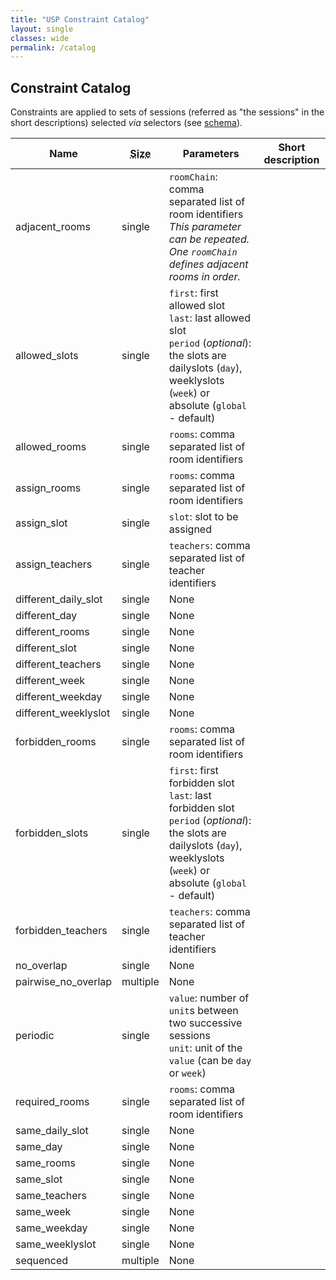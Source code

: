 ```yaml
---
title: "USP Constraint Catalog"
layout: single
classes: wide
permalink: /catalog
---
```


## Constraint Catalog

Constraints are applied to sets of sessions (referred as "the sessions" in the short descriptions) selected *via* selectors (see [schema](schema.md)).

<table>
	<thead>
		<tr>
			<th>Name</th>
			<th><abbr title="Number of selectors">Size</abbr></th>
			<th>Parameters</th>
			<th>Short description</th>
		</tr>
	</thead>
	<tbody>
		<tr>
			<td>adjacent_rooms</td>
			<td>single</td>
			<td><code>roomChain</code>: comma separated list of room identifiers<br><i>This parameter can be repeated. One <code>roomChain</code> defines adjacent rooms in order.</i></td>
			<td></td>
		</tr>
		<tr>
			<td>allowed_slots</td>
			<td>single</td>
			<td><code>first</code>: first allowed slot<br/><code>last</code>: last allowed slot<br/><code>period</code> (<i>optional</i>): the slots are dailyslots (<code>day</code>), weeklyslots (<code>week</code>) or absolute (<code>global</code> - default)</td>
			<td></td>
		</tr>
		<tr>
			<td>allowed_rooms</td>
			<td>single</td>
			<td><code>rooms</code>: comma separated list of room identifiers</td>
			<td></td>
		</tr>
		<tr>
			<td>assign_rooms</td>
			<td>single</td>
			<td><code>rooms</code>: comma separated list of room identifiers</td>
			<td></td>
		</tr>
		<tr>
			<td>assign_slot</td>
			<td>single</td>
			<td><code>slot</code>: slot to be assigned</td>
			<td></td>
		</tr>
		<tr>
			<td>assign_teachers</td>
			<td>single</td>
			<td><code>teachers</code>: comma separated list of teacher identifiers</td>
			<td></td>
		</tr>
		<tr>
			<td>different_daily_slot</td>
			<td>single</td>
			<td>None</td>
			<td></td>
		</tr>
		<tr>
			<td>different_day</td>
			<td>single</td>
			<td>None</td>
			<td></td>
		</tr>
		<tr>
			<td>different_rooms</td>
			<td>single</td>
			<td>None</td>
			<td></td>
		</tr>
		<tr>
			<td>different_slot</td>
			<td>single</td>
			<td>None</td>
			<td></td>
		</tr>
		<tr>
			<td>different_teachers</td>
			<td>single</td>
			<td>None</td>
			<td></td>
		</tr>
		<tr>
			<td>different_week</td>
			<td>single</td>
			<td>None</td>
			<td></td>
		</tr>
		<tr>
			<td>different_weekday</td>
			<td>single</td>
			<td>None</td>
			<td></td>
		</tr>
		<tr>
			<td>different_weeklyslot</td>
			<td>single</td>
			<td>None</td>
			<td></td>
		</tr>
		<tr>
			<td>forbidden_rooms</td>
			<td>single</td>
			<td><code>rooms</code>: comma separated list of room identifiers</td>
			<td></td>
		</tr>
		<tr>
			<td>forbidden_slots</td>
			<td>single</td>
			<td><code>first</code>: first forbidden slot<br/><code>last</code>: last forbidden slot<br/><code>period</code> (<i>optional</i>): the slots are dailyslots (<code>day</code>), weeklyslots (<code>week</code>) or absolute (<code>global</code> - default)</td>
			<td></td>
		</tr>
		<tr>
			<td>forbidden_teachers</td>
			<td>single</td>
			<td><code>teachers</code>: comma separated list of teacher identifiers</td>
			<td></td>
		</tr>
		<tr>
			<td>no_overlap</td>
			<td>single</td>
			<td>None</td>
			<td></td>
		</tr>
		<tr>
			<td>pairwise_no_overlap</td>
			<td>multiple</td>
			<td>None</td>
			<td></td>
		</tr>
		<tr>
			<td>periodic</td>
			<td>single</td>
			<td><code>value</code>: number of <code>unit</code>s between two successive sessions<br/><code>unit</code>: unit of the <code>value</code> (can be <code>day</code> or <code>week</code>)</td>
			<td></td>
		</tr>
		<tr>
			<td>required_rooms</td>
			<td>single</td>
			<td><code>rooms</code>: comma separated list of room identifiers</td>
			<td></td>
		</tr>
		<tr>
			<td>same_daily_slot</td>
			<td>single</td>
			<td>None</td>
			<td></td>
		</tr>
		<tr>
			<td>same_day</td>
			<td>single</td>
			<td>None</td>
			<td></td>
		</tr>
		<tr>
			<td>same_rooms</td>
			<td>single</td>
			<td>None</td>
			<td></td>
		</tr>
		<tr>
			<td>same_slot</td>
			<td>single</td>
			<td>None</td>
			<td></td>
		</tr>
		<tr>
			<td>same_teachers</td>
			<td>single</td>
			<td>None</td>
			<td></td>
		</tr>
		<tr>
			<td>same_week</td>
			<td>single</td>
			<td>None</td>
			<td></td>
		</tr>
		<tr>
			<td>same_weekday</td>
			<td>single</td>
			<td>None</td>
			<td></td>
		</tr>
		<tr>
			<td>same_weeklyslot</td>
			<td>single</td>
			<td>None</td>
			<td></td>
		</tr>
		<tr>
			<td>sequenced</td>
			<td>multiple</td>
			<td>None</td>
			<td></td>
		</tr>
	</tbody>
</table>

<!--
<table style="border: solid black 2px">
	<thead>
		<tr>
			<th rowspan="2">Name </th>
			<th rowspan="2"> Entity </th>
			<th rowspan="2"> Arity </th>
			<th colspan="4">  Parameter  </th>
			<th rowspan="2"> Conditional </th>
			<th rowspan="2"> Explication </th>
			<th rowspan="2"> Tag </th>
		</tr>
		<tr>
			<th>name</th>
			<th>number</th>
			<th>type</th>
			<th>size</th>
		</tr>
	</thead>
	<tbody>
		<tr>
			<td>assign_slot </td>
			<td> All </td>
			<td> max 1 </td>
			<td> slot </td>
			<td>1</td>
			<td>min 1</td>
			<td> slots  </td>
			<td> yes </td>
			<td> Assign a slot or slot tuple to a session</td>
			<td>time</td>
		</tr>
		<tr>
			<td>allocation_group</td>
			<td>Part</td>
			<td> max 1  </td>
			<td colspan="4"> no  </td>
			<td> no  </td>
			<td> Domain allocation for class with group in the solution</td>
			<td>group, domain</td>
		</tr>

		<tr>
			<td>allowed_period</td>
			<td>Part</td>
			<td> max 1  </td>
			<td colspan="4"> no  </td>
			<td> no  </td>
			<td> Domain allocation for class with group in the solution</td>
			<td>group, domain</td>
		</tr>

		<tr>
			<td>assign_room  </td>
			<td> Course, Part, Class, Sessions, Teacher, Student </td>
			<td>max 1 </td>
			<td>rooms</td>
			<td> 1 </td>
			<td> min 1</td>
			<td>rooms </td>
			<td> yes </td>
			<td> Assign a set of room to session in entry</td>
			<td>room, instanciation</td>
		</tr>
		<tr>
			<td rowspan="3">at_most_daily </td>
			<td rowspan="3"> Course, Part, Class, Teacher, Room, Student </td>
			<td rowspan="3"> max 1 </td>
			<td >count</td>
			<td> 1</td>
			<td>max 1</td>
			<td>slot</td>
			<td rowspan="3"> yes </td>
			<td rowspan="3"> Limit a number of session in intervalle</td>
			<td rowspan="3">time, repartition</td>
		</tr>
		<tr>
			<td>first</td>
			<td>max 1</td>
			<td>max 1</td>
			<td>slot</td>
		</tr>
		<tr>
			<td>last</td>
			<td>max 1</td>
			<td>max 1</td>
			<td>slot</td>
		</tr>
		<tr>
			<td>at_most_weekly </td>
			<td> Course, Part, Class, Teacher, Room, Student </td>
			<td> max 1 </td>
			<td> count</td>
			<td>1</td>
			<td>1</td>
			<td>slot</td>
			<td> yes </td>
			<td> Limit a number of session in intervalle </td>
			<td>time,repartition</td>
		</tr>
		<tr>
			<td>connected_room </td>
			<td>  Course, Part, Class, Teacher, Room, Student ​</td>
			<td> max 1 </td>
			<td> roomChain  </td>
			<td> min 1 </td>
			<td> min 2 [ordered] </td>
			<td>room  </td>
			<td> yes </td>
			<td> Session need connected rooms </td>
			<td>room, share</td>
		</tr>
		<tr>
			<td>different_week </td>
			<td> Student </td>
			<td> max 1 </td>
			<td colspan="4"> no </td>
			<td> yes </td>
			<td> A group cant have overlap of 2 sessions </td>
			<td> overlap, student </td>
		</tr>
		<tr>
			<td>different_day </td>
			<td> Student </td>
			<td> max 1 </td>
			<td colspan="4"> no </td>
			<td> yes </td>
			<td> A group cant have overlap of 2 sessions </td>
			<td> overlap, student </td>
		</tr>
		<tr>
			<td>disjunctive_group </td>
			<td> Student </td>
			<td> max 1 </td>
			<td colspan="4"> no </td>
			<td> yes </td>
			<td> A group cant have overlap of 2 sessions </td>
			<td> overlap, student </td>
		</tr>
		<tr>
			<td>disjunctive_room </td>
			<td> Room   </td>
			<td> max 1 </td>
			<td colspan="4"> no </td>
			<td> yes </td>
			<td> A room cant host 2 sessions at same moment </td>
			<td> overlap, room </td>
		</tr>
		<tr>
			<td>disjunctive_teacher </td>
			<td> Teacher </td>
			<td> max 1 </td>
			<td colspan ="4"> no </td>
			<td> yes </td>
			<td> A teacher cant gives  classes at same moment</td>
			<td> overlap, teacher</td>
		</tr>
		<tr>
			<td>domain_class_group </td>
			<td> Class </td>
			<td> max 1 </td>
			<td colspan="4"> no </td>
			<td> no </td>
			<td> A subset of group to classes (need solution)</td>
			<td> domain, group, class</td>
		</tr>
		<tr>
			<td>domain_session_teacher </td>
			<td> Session </td>
			<td> max 1 </td>
			<td colspan="4"> no </td>
			<td> no </td>
			<td> A subset of teacher for sessions</td>
			<td> domain, teacher, session</td>
		</tr>
		<tr>
			<td>domain_class_room </td>
			<td>Class </td>
			<td> max 1 </td>
			<td colspan="4"> no </td>
			<td> no </td>
			<td> A subset of room for class </td>
			<td>domain, class, room</td>
		</tr>
		<tr>
			<td rowspan="2">forbidden_slot </td>
			<td rowspan="2"> All </td>
			<td rowspan="2"> max 1 </td>
			<td> first</td> <td> 1 </td>
			<td>1</td>
			<td>slot</td>
			<td rowspan="2"> yes </td>
			<td rowspan="2"> A session cant take slot in intervalle </td>
			<td rowspan="2">time, domain</td>
		</tr>
		<tr>
			<td>last </td>
			<td> 1 </td>
			<td>1</td>
			<td>slot</td>
		</tr>
		<tr>
			<td rowspan="2">forbidden_period </td>
			<td rowspan="2"> All </td>
			<td rowspan="2"> max 1 </td>
			<td> first</td> <td> 1 </td>
			<td>1</td>
			<td>slot</td>
			<td rowspan="2"> yes </td>
			<td rowspan="2"> A session cant take slot in intervalle </td>
			<td rowspan="2">time, domain</td>
		</tr>
		<tr>
			<td>last </td>
			<td> 1 </td>
			<td>1</td>
			<td>slot</td>
		</tr>
				<tr>
			<td rowspan="2">forbidden_room </td>
			<td rowspan="2"> All </td>
			<td rowspan="2"> max 1 </td>
			<td> first</td> <td> 1 </td>
			<td>1</td>
			<td>slot</td>
			<td rowspan="2"> yes </td>
			<td rowspan="2"> A session cant take slot in intervalle </td>
			<td rowspan="2">time, domain</td>
		</tr>
		<tr>
			<td>last </td>
			<td> 1 </td>
			<td>1</td>
			<td>slot</td>
		</tr>
		<tr>
			<td>implicite_sequenced_sessions </td>
			<td> Class </td>
			<td> max 1 </td>
			<td colspan="4"> no </td>
			<td> no </td>
			<td> All sessions in classes are sequenced</td>
			<td>session, orchestration</td>
		</tr>
		<tr>
			<td rowspan="2">not_consecutive_rooms </td>
			<td rowspan="2"> Course, Part, Class, Teacher, Student </td>
			<td rowspan="2"> max 1 </td>
			<td> minGap</td> <td> 1</td> <td>1</td>
			<td>slot </td>
			<td rowspan="2"> yes </td>
			<td rowspan="2"> If 2 sessions have rooms in tuple then need a gap of mingap to walk from one the other</td>
			<td rowspan="2">room, domain</td>
		</tr>
		<tr>
			<td>rooms</td>
			<td> 2</td> <td>min 1</td> <td>room, label</td>
		</tr>
		<tr>
			<td>part_schedule </td>
			<td> all </td>
			<td> max 1 </td>
			<td colspan="4"> no  </td>
			<td> yes </td>
			<td> we allowed time part value</td>
			<td>time, part, domain</td>
		</tr>
		<tr>
			<td>periodic </td>
			<td> all </td>
			<td> max 1 </td>
			<td colspan="4"> no  </td>
			<td> yes </td>
			<td> we allowed time part value</td>
			<td>time, part, domain</td>
		</tr>
		<tr>
			<td>same_daily_slot </td>
			<td> all </td>
			<td> min 1 </td>
			<td colspan="4"> no </td>
			<td> yes </td>
			<td> all slots of  selected sessions  are equal to the same daily slot </td>
			<td> time, repartition, domain</td>
		</tr>
		<tr>
			<td>same_day  </td>
			<td> all </td>
			<td> min 1 </td>
			<td colspan="4"> no </td>
			<td> yes </td>
			<td> all slots of  selected sessions  are equal to the same day </td>
			<td> time, repartition, domain</td>
		</tr>
		<tr>
			<td>same_rooms </td>
			<td> Course, Part, Class, Session, Teacher, Student  </td>
			<td> min 1 </td>
			<td colspan="4"> no </td>
			<td> yes </td>
			<td> all set rooms of  selected sessions  are equal </td>
			<td>rooms, domain, repartition</td>
		</tr>
		<tr>
			<td>same_slots </td>
			<td> all  </td>
			<td> min 1 </td>
			<td colspan="4"> no </td>
			<td> yes </td>
			<td> all slots of  selected sessions  are equal </td>
			<td>time, domain, repartition</td>
		</tr>
		<tr>
			<td>same_teachers </td>
			<td> Course, Part, Class, Session, Room, Student  </td>
			<td> min 1 </td>
			<td colspan="4"> no </td>
			<td> yes </td>
			<td> all set teachers of  selected sessions  are equal </td>
			<td> teacher, repartition, domain</td>
		</tr>
		<tr>
			<td>same_week </td>
			<td> all </td>
			<td> min 1</td>
			<td colspan="4"> no </td>
			<td> yes </td>
			<td> all slots of  selected sessions  are equal to the same week </td>
			<td> time, repartition, domain</td>
		</tr>
		<tr>
			<td>same_weekday </td>
			<td> all </td>
			<td> min 1 </td>
			<td colspan="4"> no </td>
			<td> yes </td>
			<td> all slots of  selected sessions  are equal to the same weekly day </td>
			<td> time, repartition, domain</td>
		</tr>
		<tr>
			<td>same_weeklyslot </td>
			<td> all </td>
			<td> min 1</td>
			<td colspan="4"> no </td>
			<td> yes </td>
			<td> all slots of  selected sessions  are equal to the same weekly slot </td>
			<td> time, repartition, domain</td>
		</tr>
		<tr>
			<td>sequenced </td>
			<td> Course, Part, Class, Session </td>
			<td> min 1</td>
			<td colspan="4"> no </td>
			<td> no </td>
			<td> Sessions are ordered in the horizon slot (i.e i &lt; j slot[session[i]] &lt; slot[session[j]] </td>
			<td>session, orchestration</td>
		</tr>
		<!--<tr>
			<td>teacher_repartition </td>
			<td> Class </td>
			<td> min 2 </td>
			<td> class-<i>i</i></td> <td> min 2</td> <td>1</td> <td>Option  </td>
			<td> no </td>
			<td> repartition of teacher into a differentes classes of part </td>
			<td> repartition, teacher, session</td>
		</tr>--><!--
		<tr>
			<td>weekly </td>
			<td> Course, Part, Class, Session </td>
			<td> min 1</td>
			<td colspan="4"> no </td>
			<td> no </td>
			<td> A session tuple is weekly </td>
			<td> repartition, time, orchestration</td>
		</tr>
	</tbody>
</table>
-->


<!---
## Constraint camoufled


|Name | Entity | Conditional | Explication | Tag|
|:--------|:--------|:--------|:--------|:--------|
|size_room_domain | Class | no | Allocate number of room are demand to the part | domain, room|
|session_no_overlap_two_day | Session | no | A sessions duration dont overlap into 2 day of week| domain, time, overlap| 

-->

